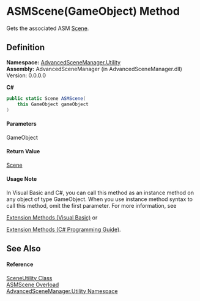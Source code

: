# ASMScene(GameObject) Method

Gets the associated ASM [Scene](T_AdvancedSceneManager_Models_Scene.md).

## Definition

**Namespace:** [AdvancedSceneManager.Utility](N_AdvancedSceneManager_Utility.md)\
**Assembly:** AdvancedSceneManager (in AdvancedSceneManager.dll) Version: 0.0.0.0

**C#**

```c#
public static Scene ASMScene(
	this GameObject gameObject
)
```

#### Parameters

&#x20; GameObject&#x20;

#### Return Value

[Scene](T_AdvancedSceneManager_Models_Scene.md)

#### Usage Note

In Visual Basic and C#, you can call this method as an instance method on any object of type GameObject. When you use instance method syntax to call this method, omit the first parameter. For more information, see

[Extension Methods (Visual Basic)](https://docs.microsoft.com/dotnet/visual-basic/programming-guide/language-features/procedures/extension-methods) or

[Extension Methods (C# Programming Guide)](https://docs.microsoft.com/dotnet/csharp/programming-guide/classes-and-structs/extension-methods).

## See Also

#### Reference

[SceneUtility Class](T_AdvancedSceneManager_Utility_SceneUtility.md)\
[ASMScene Overload](Overload_AdvancedSceneManager_Utility_SceneUtility_ASMScene.md)\
[AdvancedSceneManager.Utility Namespace](N_AdvancedSceneManager_Utility.md)
